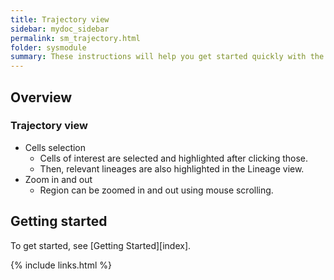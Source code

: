 ```yaml
---
title: Trajectory view
sidebar: mydoc_sidebar
permalink: sm_trajectory.html
folder: sysmodule
summary: These instructions will help you get started quickly with the theme.....
---
```


## Overview

### Trajectory view

* Cells selection
    * Cells of interest are selected and highlighted after clicking those.
    * Then, relevant lineages are also highlighted in the Lineage view.
* Zoom in and out
    * Region can be zoomed in and out using mouse scrolling.

## Getting started

To get started, see [Getting Started][index].

{% include links.html %}
